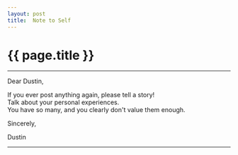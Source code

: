 ```yaml
---
layout: post
title:  Note to Self
---
```


{{ page.title }}
================

---
  
Dear Dustin,  
  
  If you ever post anything again, please tell a story!  
Talk about your personal experiences.  
You have so many, and you clearly don't value them enough.  
  
Sincerely,  
  
Dustin
  
---
